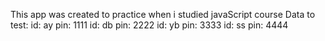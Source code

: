 This app was created to practice when i studied javaScript course
Data to test:
id: ay pin: 1111
id: db pin: 2222
id: yb pin: 3333
id: ss pin: 4444
